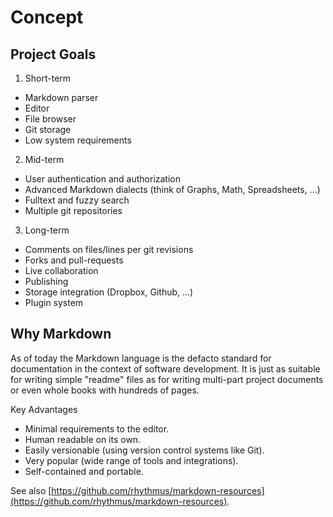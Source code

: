 # Concept

## Project Goals

1. Short-term

* Markdown parser
* Editor
* File browser
* Git storage
* Low system requirements

2. Mid-term

* User authentication and authorization
* Advanced Markdown dialects (think of Graphs, Math, Spreadsheets, ...)
* Fulltext and fuzzy search
* Multiple git repositories

3. Long-term

* Comments on files/lines per git revisions
* Forks and pull-requests
* Live collaboration
* Publishing
* Storage integration (Dropbox, Github, ...)
* Plugin system

## Why Markdown

As of today the Markdown language is the defacto standard for documentation in the context of software development. It is just as suitable for writing simple "readme" files as for writing multi-part project documents or even whole books with hundreds of pages.

Key Advantages

* Minimal requirements to the editor.
* Human readable on its own.
* Easily versionable (using version control systems like Git).
* Very popular (wide range of tools and integrations).
* Self-contained and portable.

See also [https://github.com/rhythmus/markdown-resources](https://github.com/rhythmus/markdown-resources).
